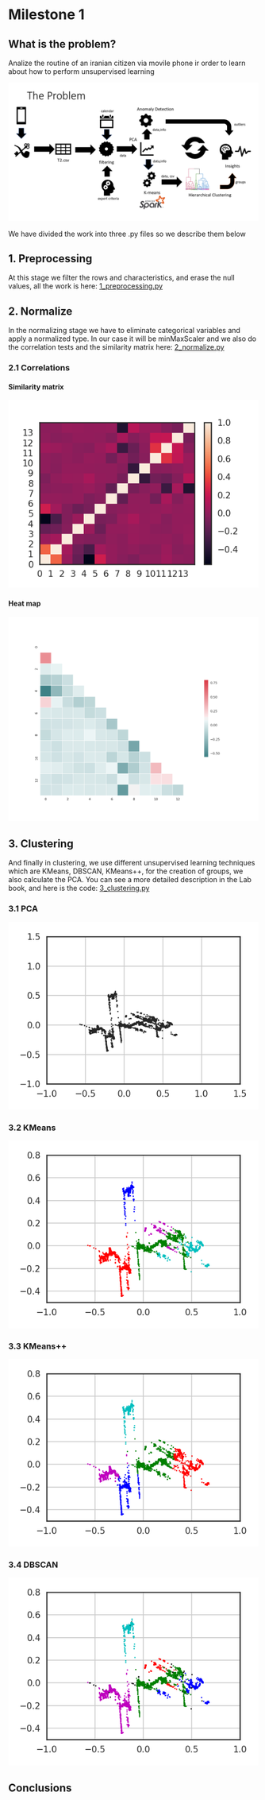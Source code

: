 # Milestone 1
## What is the problem?
Analize the routine of an iranian citizen via movile phone ir order to learn about how to perform unsupervised learning

![alt text](https://github.com/RoberPlaza/MachineLearningLAB/blob/master/img/problem.png "Logo Title Text")

We have divided the work into three .py files so we describe them below

## 1. Preprocessing
At this stage we filter the rows and characteristics, and erase the null values, all the work is here:
[1_preprocessing.py](https://github.com/RoberPlaza/MachineLearningLAB/blob/master/milestone1/1_preprocessing.py)
## 2. Normalize
In the normalizing stage we have to eliminate categorical variables and apply a normalized type. In our case it will be minMaxScaler and we also do the correlation tests and the similarity matrix here:
[2_normalize.py](https://github.com/RoberPlaza/MachineLearningLAB/blob/master/milestone1/2_normalize.py)
### 2.1 Correlations
#### Similarity matrix
![alt text](https://github.com/RoberPlaza/MachineLearningLAB/blob/master/milestone1/plots/correlation.png "Logo Title Text")
#### Heat map
![alt text](https://github.com/RoberPlaza/MachineLearningLAB/blob/master/milestone1/plots/heat_map.png "Logo Title Textt")
## 3. Clustering
And finally in clustering, we use different unsupervised learning techniques which are KMeans, DBSCAN, KMeans++, for the creation of groups, we also calculate the PCA. You can see a more detailed description in the Lab book, and here is the code:
[3_clustering.py](https://github.com/RoberPlaza/MachineLearningLAB/blob/master/milestone1/3_clustering.py)
### 3.1 PCA
![alt_text](https://github.com/RoberPlaza/MachineLearningLAB/blob/master/milestone1/plots/pca.png)
### 3.2 KMeans
![alt_text](https://github.com/RoberPlaza/MachineLearningLAB/blob/master/milestone1/plots/clustering_kmeans_pca.png)
### 3.3 KMeans++
![alt_text](https://github.com/RoberPlaza/MachineLearningLAB/blob/master/milestone1/plots/clustering_kmeans%2B%2B_pca.png)
### 3.4 DBSCAN
![alt_text](https://github.com/RoberPlaza/MachineLearningLAB/blob/master/milestone1/plots/clustering_dbscan_pca.png)
## Conclusions

